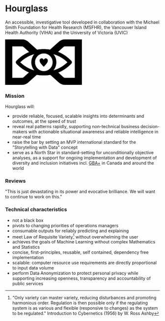 # Hourglass
An accessible, investigative tool developed in collaboration with the Michael Smith Foundation for Health Research (MSFHR), the Vancouver Island Health Authority (VIHA) and the University of Victoria (UVIC) 


<img src="hourglass.png" width="250">

### Mission
Hourglass will:
* provide reliable, focused, scalable insights into determinants and outcomes, at the speed of trust
* reveal real patterns rapidly, supporting non-technical business decision-makers with actionable situational awareness and reliable intelligence in near-real time 
* raise the bar by setting an MVP international standard for the "Storytelling with Data" concept  
* serve as a North Star in standard-setting for unconditionally objective analyses, as a support for ongoing implementation and development of diversity and inclusion initiatives incl. [GBA+](https://www2.gov.bc.ca/assets/gov/british-columbians-our-governments/services-policies-for-government/gender-equity/factsheet-gba.pdf) in Canada and around the world

### Reviews
"This is just devastating in its power and evocative brilliance.  We will want to continue to work on this."

### Technical characteristics
* not a black box
* pivots to changing priorities of operations managers
* consumable outputs for reliably predicting and explaining
* meet Law of Requisite Variety[^1] without overwhelming the user
* achieves the goals of Machine Learning without complex Mathematics and Statistics
* concise, first-principles, reusable, self contained, dependency free implementation
* scalable: computer resource use requirements are directly proportional to input data volume
* perform Data Anonymization to protect personal privacy while supporting increasing openness, transparency and accountability of public services

[^1]: "Only variety can master variety, reducing disturbances and promoting harmonious order. Regulation is then possible only if the regulating system is as various and flexible (responsive to changes) as the system to be regulated." Introduction to Cybernetics (1956) by W. Ross Ashby
